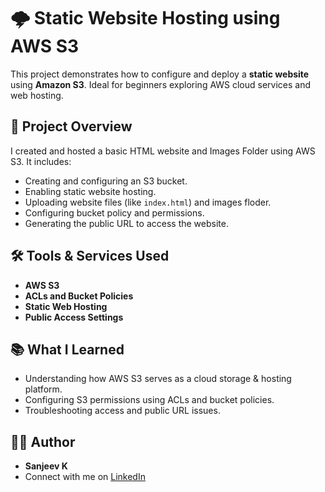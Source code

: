 # 🌩️ Static Website Hosting using AWS S3

This project demonstrates how to configure and deploy a **static website** using **Amazon S3**. Ideal for beginners exploring AWS cloud services and web hosting.

## 🚀 Project Overview

I created and hosted a basic HTML website and Images Folder using AWS S3. It includes:
- Creating and configuring an S3 bucket.
- Enabling static website hosting.
- Uploading website files (like `index.html`) and images floder.
- Configuring bucket policy and permissions.
- Generating the public URL to access the website.

## 🛠️ Tools & Services Used

- **AWS S3**
- **ACLs and Bucket Policies**
- **Static Web Hosting**
- **Public Access Settings**

 ## 📚 What I Learned

- Understanding how AWS S3 serves as a cloud storage & hosting platform.
- Configuring S3 permissions using ACLs and bucket policies.
- Troubleshooting access and public URL issues.

## 🧑‍💻 Author

- **Sanjeev K**
- Connect with me on [LinkedIn](https://www.linkedin.com/in/sanjeevkadagandla/)
